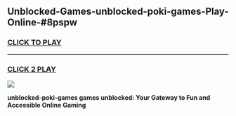 
## Unblocked-Games-unblocked-poki-games-Play-Online-#8pspw
<h3>
<a href="https://premium.freeplayer.one?title=unblocked-poki-games&ref=27F">CLICK TO PLAY</a></h3>
<hr>

<h3>
<a href="https://premium.freeplayer.one?title=unblocked-poki-games&ref=27F">CLICK 2 PLAY</a>
  
</h3>

<a href="https://premium.freeplayer.one?title=unblocked-poki-games&ref=27F"><img src="https://clearcache.store/games.png"></a>


**unblocked-poki-games games unblocked: Your Gateway to Fun and Accessible Online Gaming**

